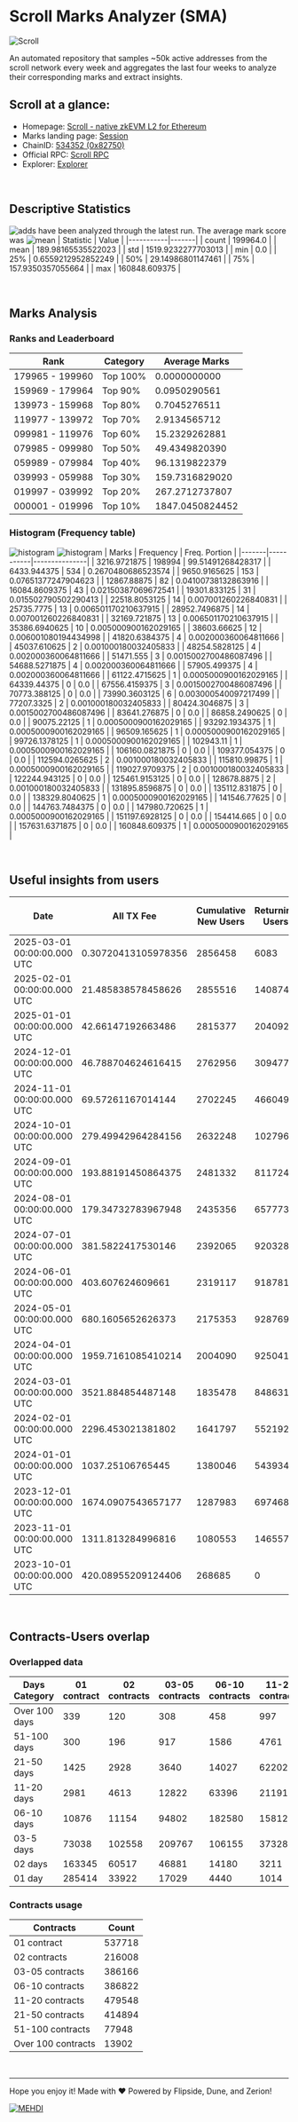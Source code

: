 # Scroll Marks Analyzer (SMA)

![Scroll](https://chain-icons.s3.amazonaws.com/scroll.png)

An automated repository that samples ~50k active addresses from the scroll network every week and aggregates the last four weeks to analyze their corresponding marks and extract insights.

## Scroll at a glance:

* Homepage: [Scroll - native zkEVM L2 for Ethereum](https://scroll.io/)
* Marks landing page: [Session](https://scroll.io/sessions)
* ChainID: [534352 (0x82750)](https://chainlist.org/?search=scroll)
* Official RPC: [Scroll RPC](https://rpc.scroll.io)
* Explorer: [Explorer](https://scrollscan.com)

<br>

## Descriptive Statistics
![adds](https://img.shields.io/badge/199964-addresses-yellow) have been analyzed through the latest run.
The average mark score was ![mean](https://img.shields.io/badge/~-189-yellow)
| Statistic | Value |
|-----------|-------|
| count | 199964.0 |
| mean | 189.98165535522023 |
| std | 1519.9232277703013 |
| min | 0.0 |
| 25% | 0.6559212952852249 |
| 50% | 29.14986801147461 |
| 75% | 157.9350357055664 |
| max | 160848.609375 |


<br>

## Marks Analysis
### Ranks and Leaderboard
| Rank | Category | Average Marks |
|------|----------|---------------|
| 179965 - 199960 | Top 100% | 0.0000000000 |
| 159969 - 179964 | Top 90% | 0.0950290561 |
| 139973 - 159968 | Top 80% | 0.7045276511 |
| 119977 - 139972 | Top 70% | 2.9134565712 |
| 099981 - 119976 | Top 60% | 15.2329262881 |
| 079985 - 099980 | Top 50% | 49.4349820390 |
| 059989 - 079984 | Top 40% | 96.1319822379 |
| 039993 - 059988 | Top 30% | 159.7316829020 |
| 019997 - 039992 | Top 20% | 267.2712737807 |
| 000001 - 019996 | Top 10% | 1847.0450824452 |


### Histogram (Frequency table)
![histogram](./assets/Histogram.jpeg)
![histogram](./assets/Box.jpeg)
| Marks | Frequency | Freq. Portion |
|-------|-----------|---------------|
| 3216.9721875 | 198994 | 99.51491268428317 |
| 6433.944375 | 534 | 0.2670480686523574 |
| 9650.9165625 | 153 | 0.07651377247904623 |
| 12867.88875 | 82 | 0.04100738132863916 |
| 16084.8609375 | 43 | 0.02150387069672541 |
| 19301.833125 | 31 | 0.015502790502290413 |
| 22518.8053125 | 14 | 0.007001260226840831 |
| 25735.7775 | 13 | 0.006501170210637915 |
| 28952.7496875 | 14 | 0.007001260226840831 |
| 32169.721875 | 13 | 0.006501170210637915 |
| 35386.6940625 | 10 | 0.005000900162029165 |
| 38603.66625 | 12 | 0.006001080194434998 |
| 41820.6384375 | 4 | 0.002000360064811666 |
| 45037.610625 | 2 | 0.001000180032405833 |
| 48254.5828125 | 4 | 0.002000360064811666 |
| 51471.555 | 3 | 0.0015002700486087496 |
| 54688.5271875 | 4 | 0.002000360064811666 |
| 57905.499375 | 4 | 0.002000360064811666 |
| 61122.4715625 | 1 | 0.0005000900162029165 |
| 64339.44375 | 0 | 0.0 |
| 67556.4159375 | 3 | 0.0015002700486087496 |
| 70773.388125 | 0 | 0.0 |
| 73990.3603125 | 6 | 0.003000540097217499 |
| 77207.3325 | 2 | 0.001000180032405833 |
| 80424.3046875 | 3 | 0.0015002700486087496 |
| 83641.276875 | 0 | 0.0 |
| 86858.2490625 | 0 | 0.0 |
| 90075.22125 | 1 | 0.0005000900162029165 |
| 93292.1934375 | 1 | 0.0005000900162029165 |
| 96509.165625 | 1 | 0.0005000900162029165 |
| 99726.1378125 | 1 | 0.0005000900162029165 |
| 102943.11 | 1 | 0.0005000900162029165 |
| 106160.0821875 | 0 | 0.0 |
| 109377.054375 | 0 | 0.0 |
| 112594.0265625 | 2 | 0.001000180032405833 |
| 115810.99875 | 1 | 0.0005000900162029165 |
| 119027.9709375 | 2 | 0.001000180032405833 |
| 122244.943125 | 0 | 0.0 |
| 125461.9153125 | 0 | 0.0 |
| 128678.8875 | 2 | 0.001000180032405833 |
| 131895.8596875 | 0 | 0.0 |
| 135112.831875 | 0 | 0.0 |
| 138329.8040625 | 1 | 0.0005000900162029165 |
| 141546.77625 | 0 | 0.0 |
| 144763.7484375 | 0 | 0.0 |
| 147980.720625 | 1 | 0.0005000900162029165 |
| 151197.6928125 | 0 | 0.0 |
| 154414.665 | 0 | 0.0 |
| 157631.6371875 | 0 | 0.0 |
| 160848.609375 | 1 | 0.0005000900162029165 |


<br>

## Useful insights from users
| Date | All TX Fee | Cumulative New Users | Returning Users | Total Active Users | Total New Users | TXs |
|------|------------|----------------------|-----------------|--------------------|-----------------|-----|
| 2025-03-01 00:00:00.000 UTC | 0.30720413105978356 | 2856458 | 6083 | 7025 | 942 | 32334 |
| 2025-02-01 00:00:00.000 UTC | 21.485838578458626 | 2855516 | 140874 | 181013 | 40139 | 1380172 |
| 2025-01-01 00:00:00.000 UTC | 42.66147192663486 | 2815377 | 204092 | 256513 | 52421 | 1585569 |
| 2024-12-01 00:00:00.000 UTC | 46.788704624616415 | 2762956 | 309477 | 370188 | 60711 | 2290091 |
| 2024-11-01 00:00:00.000 UTC | 69.57261167014144 | 2702245 | 466049 | 536046 | 69997 | 3006383 |
| 2024-10-01 00:00:00.000 UTC | 279.49942964284156 | 2632248 | 1027963 | 1178879 | 150916 | 13238685 |
| 2024-09-01 00:00:00.000 UTC | 193.88191450864375 | 2481332 | 811724 | 857700 | 45976 | 8778952 |
| 2024-08-01 00:00:00.000 UTC | 179.34732783967948 | 2435356 | 657773 | 701064 | 43291 | 8644875 |
| 2024-07-01 00:00:00.000 UTC | 381.5822417530146 | 2392065 | 920328 | 993276 | 72948 | 10253423 |
| 2024-06-01 00:00:00.000 UTC | 403.607624609661 | 2319117 | 918781 | 1062545 | 143764 | 9628384 |
| 2024-05-01 00:00:00.000 UTC | 680.1605652626373 | 2175353 | 928769 | 1100032 | 171263 | 10995938 |
| 2024-04-01 00:00:00.000 UTC | 1959.7161085410214 | 2004090 | 925041 | 1093653 | 168612 | 8821687 |
| 2024-03-01 00:00:00.000 UTC | 3521.884854487148 | 1835478 | 848631 | 1042312 | 193681 | 10061465 |
| 2024-02-01 00:00:00.000 UTC | 2296.453021381802 | 1641797 | 552192 | 813943 | 261751 | 7176974 |
| 2024-01-01 00:00:00.000 UTC | 1037.25106765445 | 1380046 | 543934 | 635997 | 92063 | 4857519 |
| 2023-12-01 00:00:00.000 UTC | 1674.0907543657177 | 1287983 | 697468 | 904898 | 207430 | 4337003 |
| 2023-11-01 00:00:00.000 UTC | 1311.813284996816 | 1080553 | 146557 | 958425 | 811868 | 4189842 |
| 2023-10-01 00:00:00.000 UTC | 420.08955209124406 | 268685 | 0 | 268685 | 268685 | 1798417 |


<br>

## Contracts-Users overlap

### Overlapped data
| Days Category | 01 contract | 02 contracts | 03-05 contracts | 06-10 contracts | 11-20 contracts | 21-50 contracts | 51-100 contracts | Over 100 contracts | Sum   |
|---------------|-------------|--------------|-----------------|-----------------|-----------------|-----------------|------------------|--------------------|-------|
| Over 100 days | 339 | 120 | 308 | 458 | 997 | 3637 | 7219 | 6495 | 19573 |
| 51-100 days | 300 | 196 | 917 | 1586 | 4761 | 15166 | 20098 | 5021 | 48045 |
| 21-50 days | 1425 | 2928 | 3640 | 14027 | 62202 | 152102 | 39032 | 2206 | 277562 |
| 11-20 days | 2981 | 4613 | 12822 | 63396 | 211912 | 189484 | 10092 | 155 | 495455 |
| 06-10 days | 10876 | 11154 | 94802 | 182580 | 158123 | 47540 | 1335 | 12 | 506422 |
| 03-5 days | 73038 | 102558 | 209767 | 106155 | 37328 | 6247 | 149 | 0 | 535242 |
| 02 days | 163345 | 60517 | 46881 | 14180 | 3211 | 487 | 14 | 0 | 288635 |
| 01 day | 285414 | 33922 | 17029 | 4440 | 1014 | 231 | 9 | 13 | 342072 |

### Contracts usage
| Contracts          | Count   |
|--------------------|---------|
| 01 contract | 537718 |
| 02 contracts | 216008 |
| 03-05 contracts | 386166 |
| 06-10 contracts | 386822 |
| 11-20 contracts | 479548 |
| 21-50 contracts | 414894 |
| 51-100 contracts | 77948 |
| Over 100 contracts | 13902 |


<br>

---
Hope you enjoy it!
Made with ❤️ Powered by Flipside, Dune, and Zerion!

[![MEHDI](https://img.shields.io/badge/M%CE%9EHDI-Zerion-darkblue)](https://flipsidecrypto.xyz/efer/)